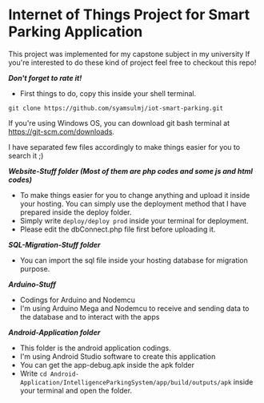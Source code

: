 # Internet of Things Project for Smart Parking Application

This project was implemented for my capstone subject in my university
If you're interested to do these kind of project feel free to checkout this repo!

***Don't forget to rate it!***

- First things to do, copy this inside your shell terminal.
 
 `git clone https://github.com/syamsulmj/iot-smart-parking.git`
 
If you're using Windows OS, you can download git bash terminal at https://git-scm.com/downloads.

I have separated few files accordingly to make things easier for you to search it ;)

***Website-Stuff folder (Most of them are php codes and some js and html codes)***
  
  - To make things easier for you to change anything and upload it inside your hosting. You can simply use the deployment method that I have prepared inside the deploy folder.
  - Simply write `deploy/deploy prod` inside your terminal for deployment.
  - Please edit the dbConnect.php file first before uploading it.
  
***SQL-Migration-Stuff folder***
  
  - You can import the sql file inside your hosting database for migration purpose.
  
***Arduino-Stuff***
  
  - Codings for Arduino and Nodemcu
  - I'm using Arduino Mega and Nodemcu to receive and sending data to the database and to interact with the apps
  
***Android-Application folder***

  - This folder is the android application codings.
  - I'm using Android Studio software to create this application
  - You can get the app-debug.apk inside the apk folder
  - Write `cd Android-Application/IntelligenceParkingSystem/app/build/outputs/apk` inside your terminal and open the folder.
  
  